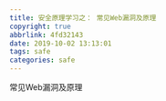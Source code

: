 ```yaml
---
title: 安全原理学习之： 常见Web漏洞及原理
copyright: true
abbrlink: 4fd32143
date: 2019-10-02 13:13:01
tags: safe
categories: safe
---
```

常见Web漏洞及原理
<!--more-->
